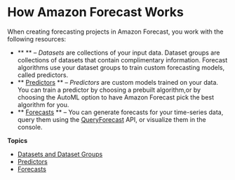 # How Amazon Forecast Works<a name="how-it-works"></a>

When creating forecasting projects in Amazon Forecast, you work with the following resources:
+ ** [](howitworks-datasets-groups.md) ** – *Datasets* are collections of your input data\. Dataset groups are collections of datasets that contain complimentary information\. Forecast algorithms use your dataset groups to train custom forecasting models, called predictors\.
+ ** [Predictors](howitworks-predictor.md) ** – *Predictors* are custom models trained on your data\. You can train a predictor by choosing a prebuilt algorithm,or by choosing the AutoML option to have Amazon Forecast pick the best algorithm for you\.
+ ** [Forecasts](howitworks-forecast.md) ** – You can generate forecasts for your time\-series data, query them using the [QueryForecast](https://docs.aws.amazon.com/forecast/latest/dg/API_forecastquery_QueryForecast.html) API, or visualize them in the console\.

**Topics**
+ [Datasets and Dataset Groups](howitworks-datasets-groups.md)
+ [Predictors](howitworks-predictor.md)
+ [Forecasts](howitworks-forecast.md)